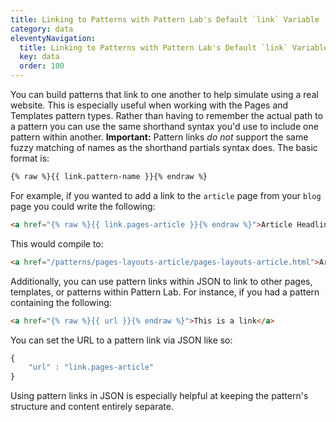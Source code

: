 ```yaml
---
title: Linking to Patterns with Pattern Lab's Default `link` Variable
category: data
eleventyNavigation:
  title: Linking to Patterns with Pattern Lab's Default `link` Variable
  key: data
  order: 100
---
```


You can build patterns that link to one another to help simulate using a real website. This is especially useful when working with the Pages and Templates pattern types. Rather than having to remember the actual path to a pattern you can use the same shorthand syntax you'd use to include one pattern within another. **Important:** Pattern links _do not_ support the same fuzzy matching of names as the shorthand partials syntax does. The basic format is:

```html
{% raw %}{{ link.pattern-name }}{% endraw %}
```

For example, if you wanted to add a link to the `article` page from your `blog` page you could write the following:

```html
<a href="{% raw %}{{ link.pages-article }}{% endraw %}">Article Headline</a>
```

This would compile to:

```html
<a href="/patterns/pages-layouts-article/pages-layouts-article.html">Article Headline</a>
```

Additionally, you can use pattern links within JSON to link to other pages, templates, or patterns within Pattern Lab. For instance, if you had a pattern containing the following:

```html
<a href="{% raw %}{{ url }}{% endraw %}">This is a link</a>
```

You can set the URL to a pattern link via JSON like so:

```javascript
{
    "url" : "link.pages-article"
}
```

Using pattern links in JSON is especially helpful at keeping the pattern's structure and content entirely separate.
